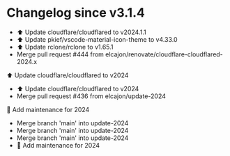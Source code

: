 # Changelog since v3.1.4
- ⬆️ Update cloudflare/cloudflared to v2024.1.1 
- ⬆️ Update pkief/vscode-material-icon-theme to v4.33.0 
- ⬆️ Update rclone/rclone to v1.65.1 
- Merge pull request #444 from elcajon/renovate/cloudflare-cloudflared-2024.x

⬆️ Update cloudflare/cloudflared to v2024 
- ⬆️ Update cloudflare/cloudflared to v2024 
- Merge pull request #436 from elcajon/update-2024

🎉 Add maintenance for 2024 
- Merge branch 'main' into update-2024 
- Merge branch 'main' into update-2024 
- Merge branch 'main' into update-2024 
- 🎉 Add maintenance for 2024 

